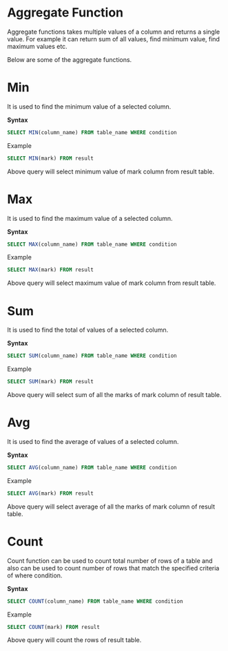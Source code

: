 # Aggregate Function

Aggregate functions takes multiple values of a column and returns a single value. For example it can return sum of all values, find minimum value, find maximum values etc.

Below are some of the aggregate functions.

# Min

It is used to find the minimum value of a selected column.

**Syntax**

```sql
SELECT MIN(column_name) FROM table_name WHERE condition
```

Example

```SQL
SELECT MIN(mark) FROM result
```

Above query will select minimum value of mark column from result table.

# Max

It is used to find the maximum value of a selected column.

**Syntax**

```sql
SELECT MAX(column_name) FROM table_name WHERE condition
```

Example

```SQL
SELECT MAX(mark) FROM result
```

Above query will select maximum value of mark column from result table.

# Sum

It is used to find the total of values of a selected column.

**Syntax**

```sql
SELECT SUM(column_name) FROM table_name WHERE condition
```

Example

```SQL
SELECT SUM(mark) FROM result
```

Above query will select sum of all the marks of mark column of result table.

# Avg

It is used to find the average of values of a selected column.

**Syntax**

```sql
SELECT AVG(column_name) FROM table_name WHERE condition
```

Example

```SQL
SELECT AVG(mark) FROM result
```

Above query will select average of all the marks of mark column of result table.

# Count

Count function can be used to count total number of rows of a table and also can be used to count number of rows that match the specified criteria of where condition.

**Syntax**

```sql
SELECT COUNT(column_name) FROM table_name WHERE condition
```

Example

```SQL
SELECT COUNT(mark) FROM result
```

Above query will count the rows of result table.